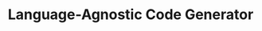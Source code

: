 ---
layout: page
title: Language-Agnostic Code Generator
when: 5.2022 - 1.2023
description: A prototype application for automatically generating custom scripts. Aimed to provide language-agnostic code templating, filling a gap made by existing code-generating tools (which focus on producing HTML/CSS/JS and require knowledge of specialized syntax).
img: assets/img/e_and_t_evaas.png
importance: 1
category: education
---